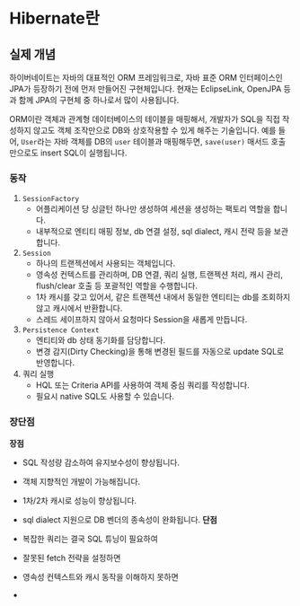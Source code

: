 # Hibernate란
## 실제 개념
하이버네이트는 자바의 대표적인 ORM 프레임워크로, 자바 표준 ORM 인터페이스인 JPA가 등장하기 전에 먼저 만들어진 구현체입니다. 
현재는 EclipseLink, OpenJPA 등과 함께 JPA의 구현체 중 하나로서 많이 사용됩니다. 

ORM이란 객체과 관계형 데이터베이스의 테이블을 매핑해서, 개발자가 SQL을 직접 작성하지 않고도 객체 조작만으로 DB와 상호작용할 수 있게 해주는 기술입니다. 
예를 들어, `User`라는 자바 객체를 DB의 `user` 테이블과 매핑해두면, `save(user)` 매서드 호출만으로도 insert SQL이 실행됩니다. 

### 동작 
1. `SessionFactory`
    * 어플리케이션 당 싱글턴 하나만 생성하여 세션을 생성하는 팩토리 역할을 합니다.
    * 내부적으로 엔티티 매핑 정보, db 연결 설정, sql dialect, 캐시 전략 등을 보관합니다.  
1. `Session`
    * 하나의 트랜젝션에서 사용되는 객체입니다.
    * 영속성 컨텍스트를 관리하며, DB 연결, 쿼리 실행, 트랜젝션 처리, 캐시 관리, flush/clear 호출 등 포괄적인 역할을 수행합니다. 
    * 1차 캐시를 갖고 있어서, 같은 트랜젝션 내에서 동일한 엔티티는 db를 조회하지 않고 캐시에서 반환합니다.
    * 스레드 세이프하지 않아서 요청마다 Session을 새롭게 만듭니다.  
1. `Persistence Context`
    * 엔티티와 db 상태 동기화를 담당합니다.
    * 변경 감지(Dirty Checking)을 통해 변경된 필드를 자동으로 update SQL로 반영합니다. 
1. 쿼리 실행
    * HQL 또는 Criteria API를 사용하여 객체 중심 쿼리를 작성합니다.
    * 필요시 native SQL도 사용할 수 있습니다.
### 장단점
**장점**
* SQL 작성량 감소하여 유지보수성이 향상됩니다.
* 객체 지향적인 개발이 가능해집니다.
* 1차/2차 캐시로 성능이 향상됩니다.
* sql dialect 지원으로 DB 벤더의 종속성이 완화됩니다.
**단점**
* 복잡한 쿼리는 결국 SQL 튜닝이 필요하여 
* 잘못된 fetch 전략을 설정하면
* 영속성 컨텍스트와 캐시 동작을 이해하지 못하면

* 
